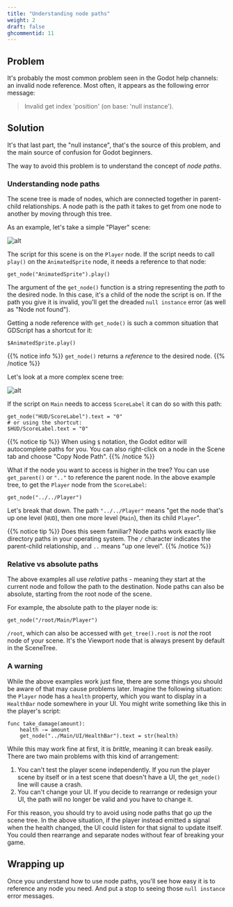 ```yaml
---
title: "Understanding node paths"
weight: 2
draft: false
ghcommentid: 11
---
```


## Problem

It's probably the most common problem seen in the Godot help channels: an invalid node reference. Most often, it appears as the following error message:

> Invalid get index 'position' (on base: 'null instance').

## Solution

It's that last part, the "null instance", that's the source of this problem, and the main source of confusion for Godot beginners.

The way to avoid this problem is to understand the concept of *node paths*.

### Understanding node paths

The scene tree is made of nodes, which are connected together in parent-child relationships. A node path is the path it takes to get from one node to another by moving through this tree.

As an example, let's take a simple "Player" scene:

![alt](/godot_recipes/img/node_paths_01.png)

The script for this scene is on the `Player` node. If the script needs to call `play()` on the `AnimatedSprite` node, it needs a reference to that node:

```gdscript
get_node("AnimatedSprite").play()
```

The argument of the `get_node()` function is a string representing the *path* to the desired node. In this case, it's a child of the node the script is on. If the path you give it is invalid, you'll get the dreaded `null instance` error (as well as "Node not found").

Getting a node reference with `get_node()` is such a common situation that GDScript has a shortcut for it:

```gdscript
$AnimatedSprite.play()
```

{{% notice info %}}
`get_node()` returns a *reference* to the desired node.
{{% /notice %}}

Let's look at a more complex scene tree:

![alt](/godot_recipes/img/node_paths_02.png)

If the script on `Main` needs to access `ScoreLabel` it can do so with this path:

```gdscript
get_node("HUD/ScoreLabel").text = "0"
# or using the shortcut:
$HUD/ScoreLabel.text = "0"
```

{{% notice tip %}}
When using `$` notation, the Godot editor will autocomplete paths for you. You can also right-click on a node in the Scene tab and choose "Copy Node Path".
{{% /notice %}}

What if the node you want to access is higher in the tree? You can use `get_parent()` or `".."` to reference the parent node. In the above example tree, to get the `Player` node from the `ScoreLabel`:

```gdscript
get_node("../../Player")
```

Let's break that down. The path `"../../Player"` means "get the node that's up one level (`HUD`), then one more level (`Main`), then its child `Player`".

{{% notice tip %}}
Does this seem familiar? Node paths work exactly like directory paths in your operating system. The `/` character indicates the parent-child relationship, and `..` means "up one level".
{{% /notice %}}

### Relative vs absolute paths

The above examples all use *relative* paths - meaning they start at the current node and follow the path to the destination. Node paths can also be absolute, starting from the root node of the scene.

For example, the absolute path to the player node is:

```gdscript
get_node("/root/Main/Player")
```

`/root`, which can also be accessed with `get_tree().root` is *not* the root node of your scene. It's the Viewport node that is always present by default in the SceneTree.

### A warning

While the above examples work just fine, there are some things you should be aware of that may cause problems later. Imagine the following situation: the `Player` node has a `health` property, which you want to display in a `HealthBar` node somewhere in your UI. You might write something like this in the player's script:

```gdscript
func take_damage(amount):
    health -= amount
    get_node("../Main/UI/HealthBar").text = str(health)
```

While this may work fine at first, it is *brittle*, meaning it can break easily. There are two main problems with this kind of arrangement:

1. You can't test the player scene independently. If you run the player scene by itself or in a test scene that doesn't have a UI, the `get_node()` line will cause a crash.
2. You can't change your UI. If you decide to rearrange or redesign your UI, the path will no longer be valid and you have to change it.

For this reason, you should try to avoid using node paths that go *up* the scene tree. In the above situation, if the player instead emitted a signal when the health changed, the UI could listen for that signal to update itself. You could then rearrange and separate nodes without fear of breaking your game.

## Wrapping up

Once you understand how to use node paths, you'll see how easy it is to reference any node you need. And put a stop to seeing those `null instance` error messages.

<!-- ## Related Recipes

- [Using KinematicBody2D](/godot_recipes/physics/godot3_kinematic2d/) -->